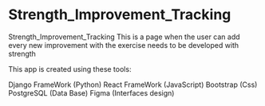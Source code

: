 # Strength_Improvement_Tracking
Strength_Improvement_Tracking
This is a page when the user can add every new improvement with the exercise needs to be developed with strength

This app is created using these tools:

Django FrameWork (Python)
React FrameWork (JavaScript)
Bootstrap (Css)
PostgreSQL (Data Base)
Figma (Interfaces design)
